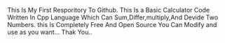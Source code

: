 This Is My First Resporitory To Github.
This Is a Basic Calculator Code Written In Cpp Language Which Can Sum,Differ,multiply,And Devide Two Numbers.
this Is Completely Free And Open Source You Can Modify and use as you want...
Thak You..
